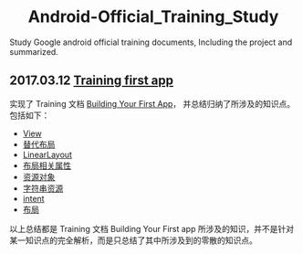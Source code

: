 # <center> Android-Official_Training_Study </center>


Study Google android official training documents,
Including the project and summarized.


2017.03.12 [Training first app](https://github.com/china-kook/Android-Official_Training_Study/tree/master/MyFirstApp)
---
 实现了 Training 文档 [Building Your First App](https://developer.android.com/training/basics/firstapp/index.html)， 并总结归纳了所涉及的知识点。包括如下：
 - [View](https://github.com/china-kook/Android-Official_Training_Study/tree/master/MyFirstApp#view)
 - [替代布局](https://github.com/china-kook/Android-Official_Training_Study/tree/master/MyFirstApp#替代布局)
 - [LinearLayout](https://github.com/china-kook/Android-Official_Training_Study/tree/master/MyFirstApp#linearlayout)
 - [布局相关属性](https://github.com/china-kook/Android-Official_Training_Study/tree/master/MyFirstApp#布局相关属性)
 - [资源对象](https://github.com/china-kook/Android-Official_Training_Study/tree/master/MyFirstApp#资源对象)
 - [字符串资源](https://github.com/china-kook/Android-Official_Training_Study/tree/master/MyFirstApp#字符创资源)
 - [intent](https://github.com/china-kook/Android-Official_Training_Study/tree/master/MyFirstApp#intent)
 - [布局](https://github.com/china-kook/Android-Official_Training_Study/tree/master/MyFirstApp#布局)

 以上总结都是 Training 文档 Building Your First app 所涉及的知识，并不是针对某一知识点的完全解析，而是只总结了其中所涉及到的零散的知识点。
